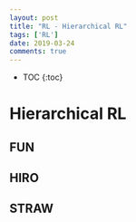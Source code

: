 ```yaml
---
layout: post
title: "RL - Hierarchical RL"
tags: ['RL']
date: 2019-03-24
comments: true
---
```


* TOC
{:toc}


# Hierarchical RL

## FUN

## HIRO

## STRAW

